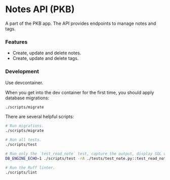 # Notes API (PKB)

A part of the PKB app. The API provides endpoints to manage notes and tags.

### Features

- Create, update and delete notes.
- Create, update and delete tags.

### Development

Use devcontainer.

When you get into the dev container for the first time, you should apply database migrations:
```bash
./scripts/migrate
```

There are several helpful scripts:
```bash
# Run migrations.
./scripts/migrate

# Run all tests.
./scripts/test

# Run only the `test_read_note` test, capture the output, display SQL query info.
DB_ENGINE_ECHO=1 ./scripts/test -rA ./tests/test_note.py::test_read_note

# Run the Ruff linter.
./scripts/lint
```
